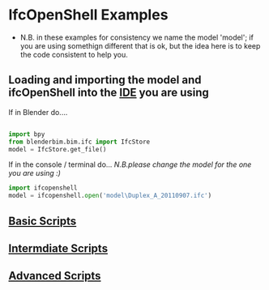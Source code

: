 # IfcOpenShell Examples

* N.B. in these examples for consistency we name the model 'model'; if you are using somethign different that is ok, but the idea here is to keep the code consistent to help you.

## Loading and importing the model and ifcOpenShell into the [IDE] you are using

If in Blender do....

```python

import bpy
from blenderbim.bim.ifc import IfcStore
model = IfcStore.get_file()

```

If in the console / terminal do... 
*N.B.please change the model for the one you are using :)*

```python
import ifcopenshell
model = ifcopenshell.open('model\Duplex_A_20110907.ifc')
```

## [Basic Scripts](/41938/Examples/IfcOpenShell/Basic)
## [Intermdiate Scripts](/41938/Examples/IfcOpenShell/Intermediate)
## [Advanced Scripts](/41938/Examples/IfcOpenShell/Advanced)


[entities]: /41934/Concepts/Entities
[use]: /41934/Uses
[IDE]: /41934/Concepts/IDE





